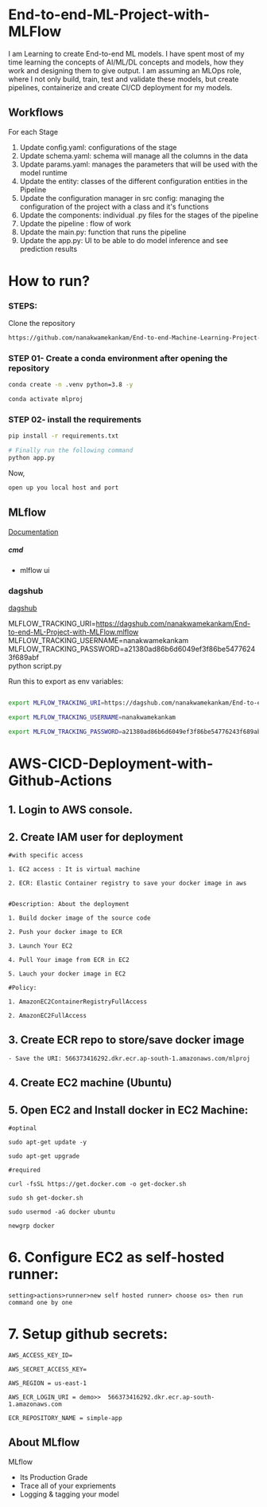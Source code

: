 # End-to-end-ML-Project-with-MLFlow

I am Learning to create End-to-end ML models. I have spent most of my time learning the concepts of AI/ML/DL concepts and models, 
how they work and designing them to give output. I am assuming an MLOps role, where I not only build, train, test and validate 
these models, but create pipelines, containerize and create CI/CD deployment for my models.

## Workflows

For each Stage 
1. Update config.yaml: configurations of the stage
2. Update schema.yaml: schema will manage all the columns in the data
3. Update params.yaml: manages the parameters that will be used with the model runtime
4. Update the entity: classes of the different configuration entities in the Pipeline
5. Update the configuration manager in src config:  managing the configuration of the project with a class and it's functions
6. Update the components: individual .py files for the stages of the pipeline
7. Update the pipeline : flow of work
8. Update the main.py: function that runs the pipeline
9. Update the app.py: UI to be able to do model inference and see prediction results


# How to run?
### STEPS:

Clone the repository

```bash
https://github.com/nanakwamekankam/End-to-end-Machine-Learning-Project-with-MLflow
```
### STEP 01- Create a conda environment after opening the repository

```bash
conda create -n .venv python=3.8 -y
```

```bash
conda activate mlproj
```


### STEP 02- install the requirements
```bash
pip install -r requirements.txt
```


```bash
# Finally run the following command
python app.py
```

Now,
```bash
open up you local host and port
```



## MLflow

[Documentation](https://mlflow.org/docs/latest/index.html)


##### cmd
- mlflow ui

### dagshub
[dagshub](https://dagshub.com/)

<!-- import dagshub
dagshub.init(repo_owner='nanakwamekankam', repo_name='End-to-end-ML-Project-with-MLFlow', mlflow=True)

import mlflow
with mlflow.start_run():
  mlflow.log_param('parameter name', 'value')
  mlflow.log_metric('metric name', 1) -->

MLFLOW_TRACKING_URI=https://dagshub.com/nanakwamekankam/End-to-end-ML-Project-with-MLFlow.mlflow \
MLFLOW_TRACKING_USERNAME=nanakwamekankam \
MLFLOW_TRACKING_PASSWORD=a21380ad86b6d6049ef3f86be54776243f689abf \
python script.py

Run this to export as env variables:

```bash

export MLFLOW_TRACKING_URI=https://dagshub.com/nanakwamekankam/End-to-end-ML-Project-with-MLFlow.mlflow

export MLFLOW_TRACKING_USERNAME=nanakwamekankam

export MLFLOW_TRACKING_PASSWORD=a21380ad86b6d6049ef3f86be54776243f689abf

```



# AWS-CICD-Deployment-with-Github-Actions

## 1. Login to AWS console.

## 2. Create IAM user for deployment

	#with specific access

	1. EC2 access : It is virtual machine

	2. ECR: Elastic Container registry to save your docker image in aws


	#Description: About the deployment

	1. Build docker image of the source code

	2. Push your docker image to ECR

	3. Launch Your EC2 

	4. Pull Your image from ECR in EC2

	5. Lauch your docker image in EC2

	#Policy:

	1. AmazonEC2ContainerRegistryFullAccess

	2. AmazonEC2FullAccess

	
## 3. Create ECR repo to store/save docker image
    - Save the URI: 566373416292.dkr.ecr.ap-south-1.amazonaws.com/mlproj

	
## 4. Create EC2 machine (Ubuntu) 

## 5. Open EC2 and Install docker in EC2 Machine:
	
	
	#optinal

	sudo apt-get update -y

	sudo apt-get upgrade
	
	#required

	curl -fsSL https://get.docker.com -o get-docker.sh

	sudo sh get-docker.sh

	sudo usermod -aG docker ubuntu

	newgrp docker
	
# 6. Configure EC2 as self-hosted runner:
    setting>actions>runner>new self hosted runner> choose os> then run command one by one


# 7. Setup github secrets:

    AWS_ACCESS_KEY_ID=

    AWS_SECRET_ACCESS_KEY=

    AWS_REGION = us-east-1

    AWS_ECR_LOGIN_URI = demo>>  566373416292.dkr.ecr.ap-south-1.amazonaws.com

    ECR_REPOSITORY_NAME = simple-app




## About MLflow 
MLflow

 - Its Production Grade
 - Trace all of your expriements
 - Logging & tagging your model


